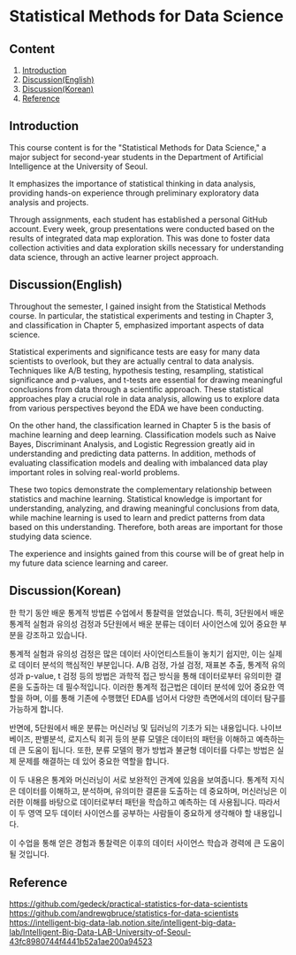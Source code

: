 # Statistical Methods for Data Science


## Content
1. [Introduction](#Introduction)
2. [Discussion(English)](#Discussion\(English\))
3. [Discussion(Korean)](#Discussion\(Korean\))
4. [Reference](#Reference)


## Introduction
This course content is for the "Statistical Methods for Data Science," a major subject for second-year students in the Department of Artificial Intelligence at the University of Seoul. 

It emphasizes the importance of statistical thinking in data analysis, providing hands-on experience through preliminary exploratory data analysis and projects.

Through assignments, each student has established a personal GitHub account. 
Every week, group presentations were conducted based on the results of integrated data map exploration. 
This was done to foster data collection activities and data exploration skills necessary for understanding data science, through an active learner project approach.

## Discussion(English)
Throughout the semester, I gained insight from the Statistical Methods course. In particular, the statistical experiments and testing in Chapter 3, and classification in Chapter 5, emphasized important aspects of data science.

Statistical experiments and significance tests are easy for many data scientists to overlook, but they are actually central to data analysis. Techniques like A/B testing, hypothesis testing, resampling, statistical significance and p-values, and t-tests are essential for drawing meaningful conclusions from data through a scientific approach. These statistical approaches play a crucial role in data analysis, allowing us to explore data from various perspectives beyond the EDA we have been conducting.

On the other hand, the classification learned in Chapter 5 is the basis of machine learning and deep learning. Classification models such as Naive Bayes, Discriminant Analysis, and Logistic Regression greatly aid in understanding and predicting data patterns. In addition, methods of evaluating classification models and dealing with imbalanced data play important roles in solving real-world problems.

These two topics demonstrate the complementary relationship between statistics and machine learning. Statistical knowledge is important for understanding, analyzing, and drawing meaningful conclusions from data, while machine learning is used to learn and predict patterns from data based on this understanding. Therefore, both areas are important for those studying data science.

The experience and insights gained from this course will be of great help in my future data science learning and career.

## Discussion(Korean)
한 학기 동안 배운 통계적 방법론 수업에서 통찰력을 얻었습니다. 특히, 3단원에서 배운 통계적 실험과 유의성 검정과 5단원에서 배운 분류는 데이터 사이언스에 있어 중요한 부분을 강조하고 있습니다.

통계적 실험과 유의성 검정은 많은 데이터 사이언티스트들이 놓치기 쉽지만, 이는 실제로 데이터 분석의 핵심적인 부분입니다. A/B 검정, 가설 검정, 재표본 추출, 통계적 유의성과 p-value, t 검정 등의 방법은 과학적 접근 방식을 통해 데이터로부터 유의미한 결론을 도출하는 데 필수적입니다. 이러한 통계적 접근법은 데이터 분석에 있어 중요한 역할을 하며, 이를 통해 기존에 수행했던 EDA를 넘어서 다양한 측면에서의 데이터 탐구를 가능하게 합니다.

반면에, 5단원에서 배운 분류는 머신러닝 및 딥러닝의 기초가 되는 내용입니다. 나이브 베이즈, 판별분석, 로지스틱 회귀 등의 분류 모델은 데이터의 패턴을 이해하고 예측하는 데 큰 도움이 됩니다. 또한, 분류 모델의 평가 방법과 불균형 데이터를 다루는 방법은 실제 문제를 해결하는 데 있어 중요한 역할을 합니다.

이 두 내용은 통계와 머신러닝이 서로 보완적인 관계에 있음을 보여줍니다. 통계적 지식은 데이터를 이해하고, 분석하며, 유의미한 결론을 도출하는 데 중요하며, 머신러닝은 이러한 이해를 바탕으로 데이터로부터 패턴을 학습하고 예측하는 데 사용됩니다. 따라서 이 두 영역 모두 데이터 사이언스를 공부하는 사람들이 중요하게 생각해야 할 내용입니다.

이 수업을 통해 얻은 경험과 통찰력은 이후의 데이터 사이언스 학습과 경력에 큰 도움이 될 것입니다. 

## Reference
https://github.com/gedeck/practical-statistics-for-data-scientists
https://github.com/andrewgbruce/statistics-for-data-scientists
https://intelligent-big-data-lab.notion.site/intelligent-big-data-lab/Intelligent-Big-Data-LAB-University-of-Seoul-43fc8980744f4441b52a1ae200a94523
